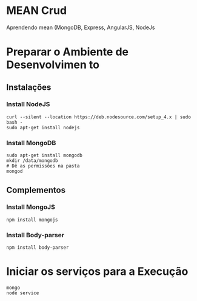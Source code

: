 # MEAN Crud
Aprendendo mean (MongoDB, Express, AngularJS, NodeJs

# Preparar o Ambiente de Desenvolvimen to #
## Instalações ##
### Install NodeJS ###
```
curl --silent --location https://deb.nodesource.com/setup_4.x | sudo bash -
sudo apt-get install nodejs
```

### Install MongoDB ###
```
sudo apt-get install mongodb
mkdir /data/mongodb
# Dê as permissões na pasta
mongod
```

## Complementos ##

### Install MongoJS ###
`npm install mongojs`

### Install Body-parser ###
`npm install body-parser`


# Iniciar os serviços para a Execução #
```
mongo
node service
```